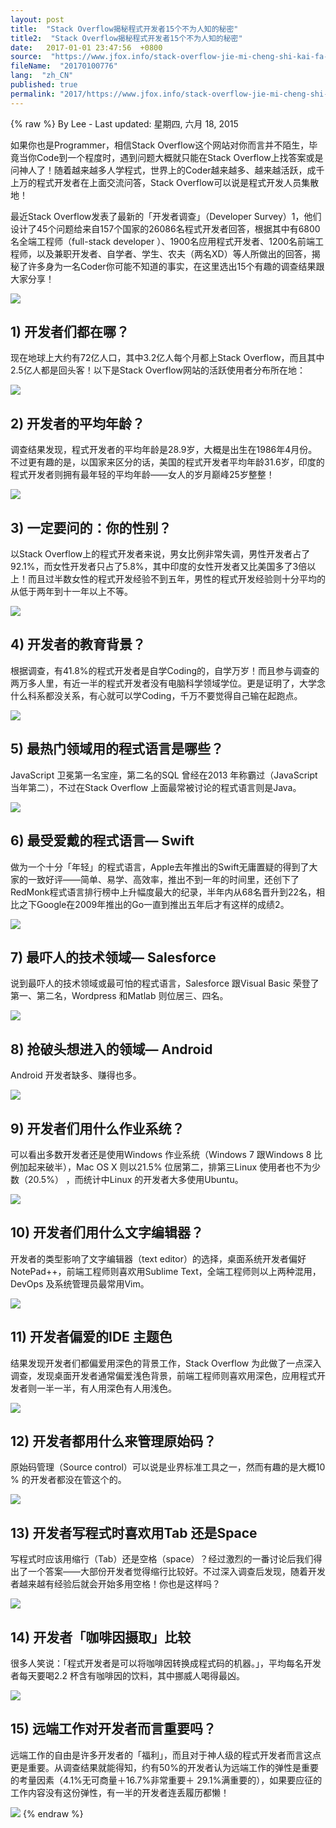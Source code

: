 ```yaml
---
layout: post
title:  "Stack Overflow揭秘程式开发者15个不为人知的秘密"
title2:  "Stack Overflow揭秘程式开发者15个不为人知的秘密"
date:   2017-01-01 23:47:56  +0800
source:  "https://www.jfox.info/stack-overflow-jie-mi-cheng-shi-kai-fa-zhe-15-ge-bu-wei-ren-zhi-de-mi-mi.html"
fileName:  "20170100776"
lang:  "zh_CN"
published: true
permalink: "2017/https://www.jfox.info/stack-overflow-jie-mi-cheng-shi-kai-fa-zhe-15-ge-bu-wei-ren-zhi-de-mi-mi.html"
---
```

{% raw %}
By Lee - Last updated: 星期四, 六月 18, 2015

如果你也是Programmer，相信Stack Overflow这个网站对你而言并不陌生，毕竟当你Code到一个程度时，遇到问题大概就只能在Stack Overflow上找答案或是问神人了！随着越来越多人学程式，世界上的Coder越来越多、越来越活跃，成千上万的程式开发者在上面交流问答，Stack Overflow可以说是程式开发人员集散地！

最近Stack Overflow发表了最新的「开发者调查」（Developer Survey）1，他们设计了45个问题给来自157个国家的26086名程式开发者回答，根据其中有6800名全端工程师（full-stack developer ）、1900名应用程式开发者、1200名前端工程师，以及兼职开发者、自学者、学生、农夫（两名XD）等人所做出的回答，揭秘了许多身为一名Coder你可能不知道的事实，在这里选出15个有趣的调查结果跟大家分享！

![](62020f6.png)

## 1) 开发者们都在哪？

现在地球上大约有72亿人口，其中3.2亿人每个月都上Stack Overflow，而且其中2.5亿人都是回头客！以下是Stack Overflow网站的活跃使用者分布所在地：

![](4831f4d.png)

## 2) 开发者的平均年龄？

调查结果发现，程式开发者的平均年龄是28.9岁，大概是出生在1986年4月份。不过更有趣的是，以国家来区分的话，美国的程式开发者平均年龄31.6岁，印度的程式开发者则拥有最年轻的平均年龄——女人的岁月巅峰25岁整整！

![](5afd0f3.png)

## 3) 一定要问的：你的性别？

以Stack Overflow上的程式开发者来说，男女比例非常失调，男性开发者占了92.1%，而女性开发者只占了5.8%，其中印度的女性开发者又比美国多了3倍以上！而且过半数女性的程式开发经验不到五年，男性的程式开发经验则十分平均的从低于两年到十一年以上不等。

![](bbfbe0b.png)

## 4) 开发者的教育背景？

根据调查，有41.8%的程式开发者是自学Coding的，自学万岁！而且参与调查的两万多人里，有近一半的程式开发者没有电脑科学领域学位。更是证明了，大学念什么科系都没关系，有心就可以学Coding，千万不要觉得自己输在起跑点。

![](21a9720.png)

## 5) 最热门领域用的程式语言是哪些？

JavaScript 卫冕第一名宝座，第二名的SQL 曾经在2013 年称霸过（JavaScript 当年第二），不过在Stack Overflow 上面最常被讨论的程式语言则是Java。

![](8bfefd8.png)

## 6) 最受爱戴的程式语言–– Swift

做为一个十分「年轻」的程式语言，Apple去年推出的Swift无庸置疑的得到了大家的一致好评——简单、易学、高效率，推出不到一年的时间里，还创下了RedMonk程式语言排行榜中上升幅度最大的纪录，半年内从68名晋升到22名，相比之下Google在2009年推出的Go一直到推出五年后才有这样的成绩2。

![](dcbbb4c.png)

## 7) 最吓人的技术领域–– Salesforce

说到最吓人的技术领域或最可怕的程式语言，Salesforce 跟Visual Basic 荣登了第一、第二名，Wordpress 和Matlab 则位居三、四名。

![](87877f3.png)

## 8) 抢破头想进入的领域–– Android

Android 开发者缺多、赚得也多。

![](d5d97cd.png)

## 9) 开发者们用什么作业系统？

可以看出多数开发者还是使用Windows 作业系统（Windows 7 跟Windows 8 比例加起来破半），Mac OS X 则以21.5% 位居第二，排第三Linux 使用者也不为少数（20.5%） ，而统计中Linux 的开发者大多使用Ubuntu。

![](4e38910.png)

## 10) 开发者们用什么文字编辑器？

开发者的类型影响了文字编辑器（text editor）的选择，桌面系统开发者偏好NotePad++，前端工程师则喜欢用Sublime Text，全端工程师则以上两种混用，DevOps 及系统管理员最常用Vim。

![](7ded4ad.png)

## 11) 开发者偏爱的IDE 主题色

结果发现开发者们都偏爱用深色的背景工作，Stack Overflow 为此做了一点深入调查，发现桌面开发者通常偏爱浅色背景，前端工程师则喜欢用深色，应用程式开发者则一半一半，有人用深色有人用浅色。

![](0a3cb93.png)

## 12) 开发者都用什么来管理原始码？

原始码管理（Source control）可以说是业界标准工具之一，然而有趣的是大概10 % 的开发者都没在管这个的。

![](7f50a2b.png)

## 13) 开发者写程式时喜欢用Tab 还是Space

写程式时应该用缩行（Tab）还是空格（space）？经过激烈的一番讨论后我们得出了一个答案——大部份开发者觉得缩行比较好。不过深入调查后发现，随着开发者越来越有经验后就会开始多用空格！你也是这样吗？

![](82d073b.png)

## 14) 开发者「咖啡因摄取」比较

很多人笑说：「程式开发者是可以将咖啡因转换成程式码的机器。」，平均每名开发者每天要喝2.2 杯含有咖啡因的饮料，其中挪威人喝得最凶。

![](3bd927f.png)

## 15) 远端工作对开发者而言重要吗？

远端工作的自由是许多开发者的「福利」，而且对于神人级的程式开发者而言这点更 ​​是重要。从调查结果就能得知，约有50%的开发者认为远端工作的弹性是重要的考量因素（4.1%无可商量＋16.7%非常重要＋ 29.1%满重要的），如果要应征的工作内容没有这份弹性，有一半的开发者连丢履历都懒！

![](d8e3309.png)
{% endraw %}